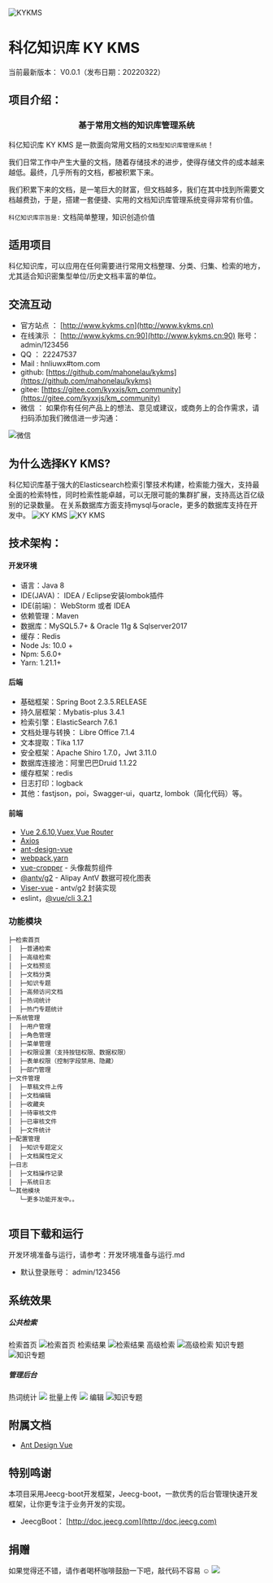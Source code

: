 
![KYKMS](./Docs/Pics/logo_keyi.png "科亿文档知识库管理系统")

科亿知识库 KY KMS
===============
当前最新版本： V0.0.1（发布日期：20220322）

项目介绍：
-----------------------------------

<h3 align="center">基于常用文档的知识库管理系统</h3>

科亿知识库 KY KMS 是一款面向常用文档的`文档型知识库管理系统`！

我们日常工作中产生大量的文档，随着存储技术的进步，使得存储文件的成本越来越低。最终，几乎所有的文档，都被积累下来。

我们积累下来的文档，是一笔巨大的财富，但文档越多，我们在其中找到所需要文档越费劲，于是，搭建一套便捷、实用的文档知识库管理系统变得非常有价值。

`科亿知识库宗旨是:` 文档简单整理，知识创造价值


适用项目
-----------------------------------
科亿知识库，可以应用在任何需要进行常用文档整理、分类、归集、检索的地方，尤其适合知识密集型单位/历史文档丰富的单位。




交流互动
-----------------------------------
- 官方站点 ：  [http://www.kykms.cn](http://www.kykms.cn)
- 在线演示 ：  [http://www.kykms.cn:90](http://www.kykms.cn:90) 账号：admin/123456
- QQ ： 22247537
- Mail : hnliuwx#tom.com
- github: [https://github.com/mahonelau/kykms](https://github.com/mahonelau/kykms)
- gitee: [https://gitee.com/kyxxjs/km_community](https://gitee.com/kyxxjs/km_community)
- 微信 ： 如果你有任何产品上的想法、意见或建议，或商务上的合作需求，请扫码添加我们微信进一步沟通：

![微信](./Docs/Pics/wechat.jpg)

为什么选择KY KMS?
-----------------------------------
科亿知识库基于强大的Elasticsearch检索引擎技术构建，检索能力强大，支持最全面的检索特性，同时检索性能卓越，可以无限可能的集群扩展，支持高达百亿级别的记录数量。
在关系数据库方面支持mysql与oracle，更多的数据库支持在开发中。
![KY KMS](./Docs/Pics/advantage_kms.png)
![KY KMS](./Docs/Pics/process.png)



技术架构：
-----------------------------------
#### 开发环境
- 语言：Java 8
- IDE(JAVA)： IDEA / Eclipse安装lombok插件 
- IDE(前端)： WebStorm 或者 IDEA
- 依赖管理：Maven
- 数据库：MySQL5.7+  &  Oracle 11g & Sqlserver2017
- 缓存：Redis
- Node Js: 10.0 +
- Npm: 5.6.0+
- Yarn: 1.21.1+ 

#### 后端
- 基础框架：Spring Boot 2.3.5.RELEASE
- 持久层框架：Mybatis-plus 3.4.1
- 检索引擎：ElasticSearch 7.6.1
- 文档处理与转换： Libre Office 7.1.4
- 文本提取：Tika 1.17
- 安全框架：Apache Shiro 1.7.0，Jwt 3.11.0  
- 数据库连接池：阿里巴巴Druid 1.1.22 
- 缓存框架：redis 
- 日志打印：logback 
- 其他：fastjson，poi，Swagger-ui，quartz, lombok（简化代码）等。


#### 前端
 
- [Vue 2.6.10](https://cn.vuejs.org/),[Vuex](https://vuex.vuejs.org/zh/),[Vue Router](https://router.vuejs.org/zh/)
- [Axios](https://github.com/axios/axios)
- [ant-design-vue](https://vuecomponent.github.io/ant-design-vue/docs/vue/introduce-cn/)
- [webpack](https://www.webpackjs.com/),[yarn](https://yarnpkg.com/zh-Hans/)
- [vue-cropper](https://github.com/xyxiao001/vue-cropper) - 头像裁剪组件
- [@antv/g2](https://antv.alipay.com/zh-cn/index.html) - Alipay AntV 数据可视化图表
- [Viser-vue](https://viserjs.github.io/docs.html#/viser/guide/installation)  - antv/g2 封装实现
- eslint，[@vue/cli 3.2.1](https://cli.vuejs.org/zh/guide)

### 功能模块
```
├─检索首页
│  ├─普通检索
│  ├─高级检索
│  ├─文档预览
│  ├─文档分类
│  ├─知识专题
│  ├─高频访问文档
│  ├─热词统计
│  ├─热门专题统计
├─系统管理
│  ├─用户管理
│  ├─角色管理
│  ├─菜单管理
│  ├─权限设置（支持按钮权限、数据权限）
│  ├─表单权限（控制字段禁用、隐藏）
│  ├─部门管理 
├─文件管理
│  ├─草稿文件上传
│  ├─文档编辑
│  ├─收藏夹
│  ├─待审核文件
│  ├─已审核文件 
│  ├─文件统计 
├─配置管理
│  ├─知识专题定义
│  ├─文档属性定义
├─日志
│  ├─文档操作记录
│  ├─系统日志 
└─其他模块
   └─更多功能开发中。。
   
```
 
项目下载和运行
----
开发环境准备与运行，请参考：开发环境准备与运行.md
- 默认登录账号： admin/123456


系统效果
----

##### 公共检索
检索首页
![检索首页](./Docs/Pics/search_home.png)
检索结果
![检索结果](./Docs/Pics/search_result.png)
高级检索
![高级检索](./Docs/Pics/search_advance.png)
知识专题
![知识专题](./Docs/Pics/km_topic.png)


##### 管理后台
热词统计
![](./Docs/Pics/home.png)
批量上传
![](./Docs/Pics/upload.png)
编辑
![知识专题](./Docs/Pics/edit.png)


附属文档
----
- [Ant Design Vue](https://www.antdv.com/docs/vue/introduce-cn)


特别鸣谢
-----------------------------------
本项目采用Jeecg-boot开发框架，Jeecg-boot，一款优秀的后台管理快速开发框架，让你更专注于业务开发的实现。
- JeecgBoot： [http://doc.jeecg.com](http://doc.jeecg.com)


## 捐赠 

如果觉得还不错，请作者喝杯咖啡鼓励一下吧，敲代码不容易 ☺
![](./Docs/Pics/QR_pay.jpg)


